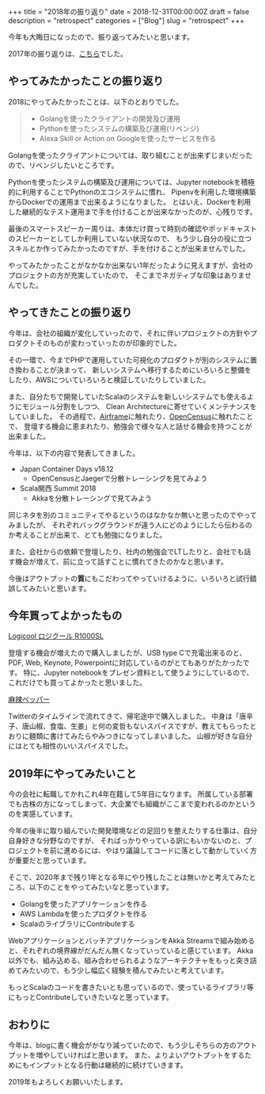 +++
title = "2018年の振り返り"
date = 2018-12-31T00:00:00Z
draft = false
description = "retrospect"
categories = ["Blog"]
slug = "retrospect"
+++

今年も大晦日になったので、振り返ってみたいと思います。

2017年の振り返りは、[こちら](../../../2017/12/retrospect/)でした。

## やってみたかったことの振り返り

2018にやってみたかったことは、以下のとおりでした。

> * Golangを使ったクライアントの開発及び運用
> * Pythonを使ったシステムの構築及び運用(リベンジ)
> * Alexa Skill or Action on Googleを使ったサービスを作る

Golangを使ったクライアントについては、取り組むことが出来ずじまいだったので、リベンジしたいところです。

Pythonを使ったシステムの構築及び運用については、Jupyter notebookを積極的に利用することでPythonのエコシステムに慣れ、
Pipenvを利用した環境構築からDockerでの運用まで出来るようになりました。
とはいえ、Dockerを利用した継続的なテスト運用まで手を付けることが出来なかったのが、心残りです。

最後のスマートスピーカー周りは、本体だけ買って時刻の確認やポッドキャストのスピーカーとしてしか利用していない状況なので、
もう少し自分の役に立つスキルとか作ってみたかったのですが、手を付けることが出来ませんでした。

やってみたかったことがなかなか出来ない1年だったように見えますが、会社のプロジェクトの方が充実していたので、
そこまでネガティブな印象はありませんでした。

## やってきたことの振り返り

今年は、会社の組織が変化していったので、それに伴いプロジェクトの方針やプロダクトそのものが変わっていったのが印象的でした。

その一環で、今までPHPで運用していた可視化のプロダクトが別のシステムに置き換わることが決まって、
新しいシステムへ移行するためにいろいろと整備をしたり、AWSについていろいろと検証していたりしていました。

また、自分たちで開発していたScalaのシステムを新しいシステムでも使えるようにモジュール分割をしつつ、
Clean Architectureに寄せていくメンテナンスをしていました。
その過程で、[Airframe](https://wvlet.org/airframe/)に触れたり、[OpenCensus](https://opencensus.io/)に触れたことで、
登壇する機会に恵まれたり、勉強会で様々な人と話せる機会を持つことが出来ました。

今年は、以下の内容で発表してきました。

* Japan Container Days v18.12
    * OpenCensusとJaegerで分散トレーシングを見てみよう
* Scala関西 Summit 2018
    * Akkaを分散トレーシングで見てみよう

同じネタを別のコミュニティでやるというのはなかなか無いと思ったのでやってみましたが、
それぞれバックグラウンドが違う人にどのようにしたら伝わるのか考えることが出来て、とても勉強になりました。

また、会社からの依頼で登壇したり、社内の勉強会でLTしたりと、会社でも話す機会が増えて、前に立って話すことに慣れてきたのかなと思います。

今後はアウトプットの**質**にもこだわってやっていけるように、いろいろと試行錯誤してみたいと思います。

## 今年買ってよかったもの

[Logicool ロジクール R1000SL](https://www.logicool.co.jp/ja-jp/product/spotlight-presentation-remote)

登壇する機会が増えたので購入しましたが、USB type Cで充電出来るのと、PDF, Web, Keynote, Powerpointに対応しているのがとてもありがたかったです。
特に、Jupyter notebookをプレゼン資料として使うようにしているので、これだけでも買ってよかったと思いました。

[麻辣ペッパー](https://kaldi-online.com/item/4560148209711.html)

Twitterのタイムラインで流れてきて、帰宅途中で購入しました。
中身は「唐辛子、唐山椒、食塩、生姜」と何の変哲もないスパイスですが、教えてもらったとおりに麺類に書けてみたらやみつきになってしまいました。
山椒が好きな自分にはとても相性のいいスパイスでした。

## 2019年にやってみたいこと

今の会社に転職してかれこれ4年在籍して5年目になります。
所属している部署でも古株の方になってしまって、大企業でも組織がここまで変われるのかというのを実感しています。

今年の後半に取り組んでいた開発環境などの足回りを整えたりする仕事は、自分自身好きな分野なのですが、
そればっかりやっている訳にもいかないのと、プロジェクトを前に進めるには、やはり議論してコードに落として動かしていく方が重要だと思っています。

そこで、2020年まで残り1年となる年にやり残したことは無いかと考えてみたところ、以下のことをやってみたいなと思っています。

* Golangを使ったアプリケーションを作る
* AWS Lambdaを使ったプロダクトを作る
* ScalaのライブラリにContributeする

WebアプリケーションとバッチアプリケーションをAkka Streamsで組み始めると、それぞれの境界線がだんだん無くなっていっていると感じています。
Akka以外でも、組み込める、組み合わせられるようなアーキテクチャをもっと突き詰めてみたいので、もう少し幅広く経験を積んでみたいと考えています。

もっとScalaのコードを書きたいとも思っているので、使っているライブラリ等にもっとContributeしていきたいなと思っています。

## おわりに

今年は、blogに書く機会がかなり減っていたので、もう少しそちらの方のアウトプットを増やしていければと思います。
また、よりよいアウトプットをするためにもインプットとなる行動は継続的に続けていきます。

2019年もよろしくお願いいたします。
